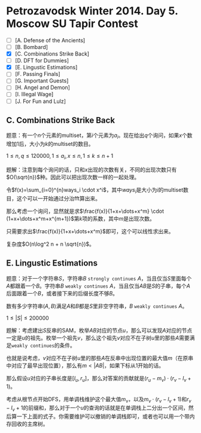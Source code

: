 # Petrozavodsk Winter 2014. Day 5. Moscow SU Tapir Contest

+ [ ] [A. Defense of the Ancients]
+ [ ] [B. Bombard]
+ [x] [C. Combinations Strike Back]
+ [ ] [D. DFT for Dummies]
+ [x] [E. Lingustic Estimations]
+ [ ] [F. Passing Finals]
+ [ ] [G. Important Guests]
+ [ ] [H. Angel and Demon]
+ [ ] [I. Illegal Wage]
+ [ ] [J. For Fun and Lulz]

## C. Combinations Strike Back

题意：有一个$n$个元素的multiset，第$i$个元素为$a_i$。现在给出$q$个询问，如果$x$个数增加$1$后，大小为$k$的multiset的数目。

$1 \le n,q \le 120000, 1 \le a_i,x \le n, 1 \le k \le n + 1$

题解：注意到每个询问的话，只和$x$出现的次数有关，不同的出现次数只有$O(\sqrt{n})$种。因此可以把出现次数一样的一起处理。

令$f(x)=\sum_{i=0}^{n}ways_i \cdot x^i$，其中$ways_i$是大小为$i$的multiset数目，这个可以一开始通过分治fft算出来。

那么考虑一个询问，显然就是求$\frac{f(x)}{1+x+\dots+x^m} \cdot (1+x+\dots+x^m+x^{m+1})$第$k$项的系数，其中$m$是出现次数。

只需要求出$\frac{f(x)}{1+x+\dots+x^m}$即可，这个可以线性求出来。

复杂度$O(n\log^2 n + n \sqrt{n})$。

## E. Lingustic Estimations

题意：对于一个字符串$S$，字符串$B$ `strongly continues` $A$，当且仅当$S$里面每个$A$都跟着一个$B$。字符串$B$ `weakly continues` $A$，当且仅当$AB$是$S$的子串，每个$A$后面跟着一个$B$，或者接下来的后缀长度不够$B$。

数有多少字符串$(A, B)$满足$A$和$B$都是$S$里非空字符串，$B$ `weakly continues` $A$。

$1 \le |S| \le 200000$

题解：考虑建出$S$反串的SAM，枚举$AB$对应的节点$u$，那么可以发现$A$对应的节点一定是$u$的祖先。枚举一个祖先$v$，那么这个祖先$v$对应不在子树$u$里的那些$A$需要满足`weakly continues`的条件。

也就是说考虑，$v$对应不在子树$u$里的那些$A$在反串中出现位置的最大值$m$（在原串中对应了最早出现位置），那么有$m < |AB|$，如果下标从$1$开始的话。

那么假设$u$对应的子串长度是$[l_u, r_u]$，那么对答案的贡献就是$(r_u - m_v) \cdot (r_v-l_v+1)$。

考虑从根节点开始DFS，用单调栈维护这个最大值$m_v$，以及$m_v \cdot (r_v-l_v+1)$和$r_v-l_v+1$的前缀和，那么对于一个$u$的查询的话就是在单调栈上二分出一个区间，然后算一下上面的式子。你需要维护可以撤销的单调栈即可，或者也可以用一个带内存回收的主席树。
